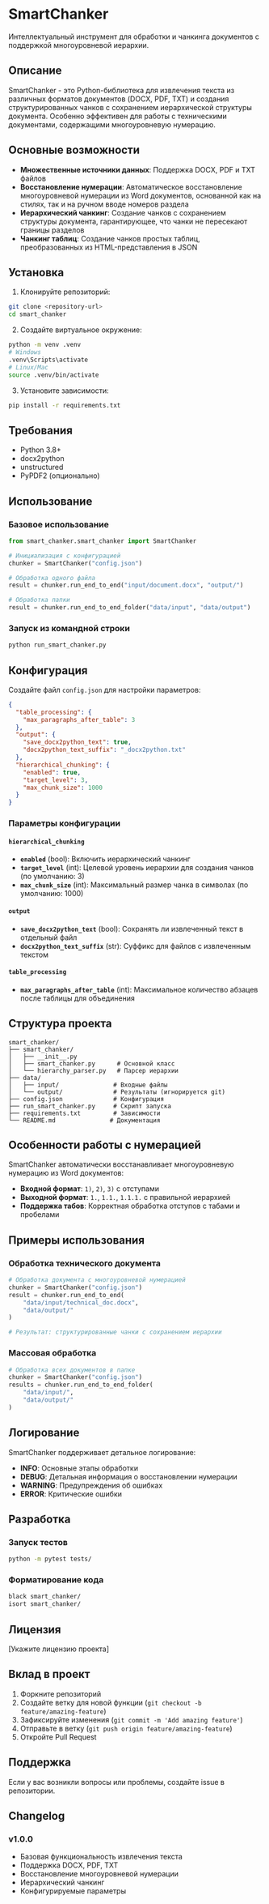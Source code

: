 # SmartChanker

Интеллектуальный инструмент для обработки и чанкинга документов с поддержкой многоуровневой иерархии.

## Описание

SmartChanker - это Python-библиотека для извлечения текста из различных форматов документов (DOCX, PDF, TXT) и создания структурированных чанков с сохранением иерархической структуры документа. Особенно эффективен для работы с техническими документами, содержащими многоуровневую нумерацию.

## Основные возможности

- **Множественные источники данных**: Поддержка DOCX, PDF и TXT файлов
- **Восстановление нумерации**: Автоматическое восстановление многоуровневой нумерации из Word документов, основанной как на стилях, так и на ручном вводе номеров раздела
- **Иерархический чанкинг**: Создание чанков с сохранением структуры документа, гарантирующее, что чанки не пересекают границы разделов
- **Чанкинг таблиц**: Создание чанков простых таблиц, преобразованных из HTML-представления в JSON

## Установка

1. Клонируйте репозиторий:
```bash
git clone <repository-url>
cd smart_chanker
```

2. Создайте виртуальное окружение:
```bash
python -m venv .venv
# Windows
.venv\Scripts\activate
# Linux/Mac
source .venv/bin/activate
```

3. Установите зависимости:
```bash
pip install -r requirements.txt
```

## Требования

- Python 3.8+
- docx2python
- unstructured
- PyPDF2 (опционально)

## Использование

### Базовое использование

```python
from smart_chanker.smart_chanker import SmartChanker

# Инициализация с конфигурацией
chunker = SmartChanker("config.json")

# Обработка одного файла
result = chunker.run_end_to_end("input/document.docx", "output/")

# Обработка папки
result = chunker.run_end_to_end_folder("data/input", "data/output")
```

### Запуск из командной строки

```bash
python run_smart_chanker.py
```

## Конфигурация

Создайте файл `config.json` для настройки параметров:

```json
{
  "table_processing": {
    "max_paragraphs_after_table": 3
  },
  "output": {
    "save_docx2python_text": true,
    "docx2python_text_suffix": "_docx2python.txt"
  },
  "hierarchical_chunking": {
    "enabled": true,
    "target_level": 3,
    "max_chunk_size": 1000
  }
}
```

### Параметры конфигурации

#### `hierarchical_chunking`

- **`enabled`** (bool): Включить иерархический чанкинг
- **`target_level`** (int): Целевой уровень иерархии для создания чанков (по умолчанию: 3)
- **`max_chunk_size`** (int): Максимальный размер чанка в символах (по умолчанию: 1000)

#### `output`

- **`save_docx2python_text`** (bool): Сохранять ли извлеченный текст в отдельный файл
- **`docx2python_text_suffix`** (str): Суффикс для файлов с извлеченным текстом

#### `table_processing`

- **`max_paragraphs_after_table`** (int): Максимальное количество абзацев после таблицы для объединения

## Структура проекта

```
smart_chanker/
├── smart_chanker/
│   ├── __init__.py
│   ├── smart_chanker.py      # Основной класс
│   └── hierarchy_parser.py   # Парсер иерархии
├── data/
│   ├── input/               # Входные файлы
│   └── output/              # Результаты (игнорируется git)
├── config.json              # Конфигурация
├── run_smart_chanker.py     # Скрипт запуска
├── requirements.txt         # Зависимости
└── README.md               # Документация
```

## Особенности работы с нумерацией

SmartChanker автоматически восстанавливает многоуровневую нумерацию из Word документов:

- **Входной формат**: `1)`, `2)`, `3)` с отступами
- **Выходной формат**: `1.`, `1.1.`, `1.1.1.` с правильной иерархией
- **Поддержка табов**: Корректная обработка отступов с табами и пробелами

## Примеры использования

### Обработка технического документа

```python
# Обработка документа с многоуровневой нумерацией
chunker = SmartChanker("config.json")
result = chunker.run_end_to_end(
    "data/input/technical_doc.docx", 
    "data/output/"
)

# Результат: структурированные чанки с сохранением иерархии
```

### Массовая обработка

```python
# Обработка всех документов в папке
chunker = SmartChanker("config.json")
results = chunker.run_end_to_end_folder(
    "data/input/", 
    "data/output/"
)
```

## Логирование

SmartChanker поддерживает детальное логирование:

- **INFO**: Основные этапы обработки
- **DEBUG**: Детальная информация о восстановлении нумерации
- **WARNING**: Предупреждения об ошибках
- **ERROR**: Критические ошибки

## Разработка

### Запуск тестов

```bash
python -m pytest tests/
```

### Форматирование кода

```bash
black smart_chanker/
isort smart_chanker/
```

## Лицензия

[Укажите лицензию проекта]

## Вклад в проект

1. Форкните репозиторий
2. Создайте ветку для новой функции (`git checkout -b feature/amazing-feature`)
3. Зафиксируйте изменения (`git commit -m 'Add amazing feature'`)
4. Отправьте в ветку (`git push origin feature/amazing-feature`)
5. Откройте Pull Request

## Поддержка

Если у вас возникли вопросы или проблемы, создайте issue в репозитории.

## Changelog

### v1.0.0
- Базовая функциональность извлечения текста
- Поддержка DOCX, PDF, TXT
- Восстановление многоуровневой нумерации
- Иерархический чанкинг
- Конфигурируемые параметры
